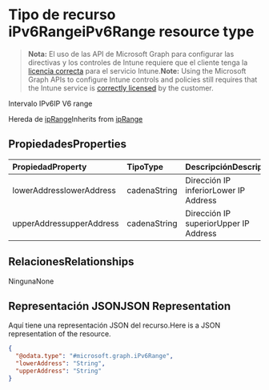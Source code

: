 # <a name="ipv6range-resource-type"></a><span data-ttu-id="7481b-101">Tipo de recurso iPv6Range</span><span class="sxs-lookup"><span data-stu-id="7481b-101">iPv6Range resource type</span></span>

> <span data-ttu-id="7481b-102">**Nota:** El uso de las API de Microsoft Graph para configurar las directivas y los controles de Intune requiere que el cliente tenga la [licencia correcta](https://go.microsoft.com/fwlink/?linkid=839381) para el servicio Intune.</span><span class="sxs-lookup"><span data-stu-id="7481b-102">**Note:** Using the Microsoft Graph APIs to configure Intune controls and policies still requires that the Intune service is [correctly licensed](https://go.microsoft.com/fwlink/?linkid=839381) by the customer.</span></span>

<span data-ttu-id="7481b-103">Intervalo IPv6</span><span class="sxs-lookup"><span data-stu-id="7481b-103">IP V6 range</span></span>

<span data-ttu-id="7481b-104">Hereda de [ipRange](../resources/intune_mam_iprange.md)</span><span class="sxs-lookup"><span data-stu-id="7481b-104">Inherits from [ipRange](../resources/intune_mam_iprange.md)</span></span>

## <a name="properties"></a><span data-ttu-id="7481b-105">Propiedades</span><span class="sxs-lookup"><span data-stu-id="7481b-105">Properties</span></span>
|<span data-ttu-id="7481b-106">Propiedad</span><span class="sxs-lookup"><span data-stu-id="7481b-106">Property</span></span>|<span data-ttu-id="7481b-107">Tipo</span><span class="sxs-lookup"><span data-stu-id="7481b-107">Type</span></span>|<span data-ttu-id="7481b-108">Descripción</span><span class="sxs-lookup"><span data-stu-id="7481b-108">Description</span></span>|
|:---|:---|:---|
|<span data-ttu-id="7481b-109">lowerAddress</span><span class="sxs-lookup"><span data-stu-id="7481b-109">lowerAddress</span></span>|<span data-ttu-id="7481b-110">cadena</span><span class="sxs-lookup"><span data-stu-id="7481b-110">String</span></span>|<span data-ttu-id="7481b-111">Dirección IP inferior</span><span class="sxs-lookup"><span data-stu-id="7481b-111">Lower IP Address</span></span>|
|<span data-ttu-id="7481b-112">upperAddress</span><span class="sxs-lookup"><span data-stu-id="7481b-112">upperAddress</span></span>|<span data-ttu-id="7481b-113">cadena</span><span class="sxs-lookup"><span data-stu-id="7481b-113">String</span></span>|<span data-ttu-id="7481b-114">Dirección IP superior</span><span class="sxs-lookup"><span data-stu-id="7481b-114">Upper IP Address</span></span>|

## <a name="relationships"></a><span data-ttu-id="7481b-115">Relaciones</span><span class="sxs-lookup"><span data-stu-id="7481b-115">Relationships</span></span>
<span data-ttu-id="7481b-116">Ninguna</span><span class="sxs-lookup"><span data-stu-id="7481b-116">None</span></span>
## <a name="json-representation"></a><span data-ttu-id="7481b-117">Representación JSON</span><span class="sxs-lookup"><span data-stu-id="7481b-117">JSON Representation</span></span>
<span data-ttu-id="7481b-118">Aquí tiene una representación JSON del recurso.</span><span class="sxs-lookup"><span data-stu-id="7481b-118">Here is a JSON representation of the resource.</span></span>
<!-- {
  "blockType": "resource",
  "keyProperty": "id",
  "@odata.type": "microsoft.graph.iPv6Range"
}
-->
``` json
{
  "@odata.type": "#microsoft.graph.iPv6Range",
  "lowerAddress": "String",
  "upperAddress": "String"
}
```



